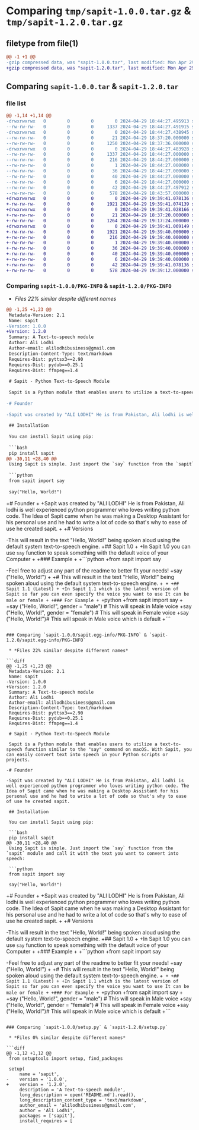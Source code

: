 # Comparing `tmp/sapit-1.0.0.tar.gz` & `tmp/sapit-1.2.0.tar.gz`

## filetype from file(1)

```diff
@@ -1 +1 @@
-gzip compressed data, was "sapit-1.0.0.tar", last modified: Mon Apr 29 18:44:27 2024, max compression
+gzip compressed data, was "sapit-1.2.0.tar", last modified: Mon Apr 29 19:39:41 2024, max compression
```

## Comparing `sapit-1.0.0.tar` & `sapit-1.2.0.tar`

### file list

```diff
@@ -1,14 +1,14 @@
-drwxrwxrwx   0        0        0        0 2024-04-29 18:44:27.495913 sapit-1.0.0/
--rw-rw-rw-   0        0        0     1337 2024-04-29 18:44:27.491915 sapit-1.0.0/PKG-INFO
-drwxrwxrwx   0        0        0        0 2024-04-29 18:44:27.438945 sapit-1.0.0/sapit/
--rw-rw-rw-   0        0        0       21 2024-04-29 18:37:20.000000 sapit-1.0.0/sapit/__init__.py
--rw-rw-rw-   0        0        0     1250 2024-04-29 18:37:36.000000 sapit-1.0.0/sapit/main.py
-drwxrwxrwx   0        0        0        0 2024-04-29 18:44:27.483928 sapit-1.0.0/sapit.egg-info/
--rw-rw-rw-   0        0        0     1337 2024-04-29 18:44:27.000000 sapit-1.0.0/sapit.egg-info/PKG-INFO
--rw-rw-rw-   0        0        0      216 2024-04-29 18:44:27.000000 sapit-1.0.0/sapit.egg-info/SOURCES.txt
--rw-rw-rw-   0        0        0        1 2024-04-29 18:44:27.000000 sapit-1.0.0/sapit.egg-info/dependency_links.txt
--rw-rw-rw-   0        0        0       36 2024-04-29 18:44:27.000000 sapit-1.0.0/sapit.egg-info/entry_points.txt
--rw-rw-rw-   0        0        0       40 2024-04-29 18:44:27.000000 sapit-1.0.0/sapit.egg-info/requires.txt
--rw-rw-rw-   0        0        0        6 2024-04-29 18:44:27.000000 sapit-1.0.0/sapit.egg-info/top_level.txt
--rw-rw-rw-   0        0        0       42 2024-04-29 18:44:27.497912 sapit-1.0.0/setup.cfg
--rw-rw-rw-   0        0        0      578 2024-04-29 18:43:57.000000 sapit-1.0.0/setup.py
+drwxrwxrwx   0        0        0        0 2024-04-29 19:39:41.078136 sapit-1.2.0/
+-rw-rw-rw-   0        0        0     1921 2024-04-29 19:39:41.074139 sapit-1.2.0/PKG-INFO
+drwxrwxrwx   0        0        0        0 2024-04-29 19:39:41.028166 sapit-1.2.0/sapit/
+-rw-rw-rw-   0        0        0       21 2024-04-29 18:37:20.000000 sapit-1.2.0/sapit/__init__.py
+-rw-rw-rw-   0        0        0     1264 2024-04-29 19:17:24.000000 sapit-1.2.0/sapit/main.py
+drwxrwxrwx   0        0        0        0 2024-04-29 19:39:41.069149 sapit-1.2.0/sapit.egg-info/
+-rw-rw-rw-   0        0        0     1921 2024-04-29 19:39:40.000000 sapit-1.2.0/sapit.egg-info/PKG-INFO
+-rw-rw-rw-   0        0        0      216 2024-04-29 19:39:40.000000 sapit-1.2.0/sapit.egg-info/SOURCES.txt
+-rw-rw-rw-   0        0        0        1 2024-04-29 19:39:40.000000 sapit-1.2.0/sapit.egg-info/dependency_links.txt
+-rw-rw-rw-   0        0        0       36 2024-04-29 19:39:40.000000 sapit-1.2.0/sapit.egg-info/entry_points.txt
+-rw-rw-rw-   0        0        0       40 2024-04-29 19:39:40.000000 sapit-1.2.0/sapit.egg-info/requires.txt
+-rw-rw-rw-   0        0        0        6 2024-04-29 19:39:40.000000 sapit-1.2.0/sapit.egg-info/top_level.txt
+-rw-rw-rw-   0        0        0       42 2024-04-29 19:39:41.078136 sapit-1.2.0/setup.cfg
+-rw-rw-rw-   0        0        0      578 2024-04-29 19:39:12.000000 sapit-1.2.0/setup.py
```

### Comparing `sapit-1.0.0/PKG-INFO` & `sapit-1.2.0/PKG-INFO`

 * *Files 22% similar despite different names*

```diff
@@ -1,25 +1,23 @@
 Metadata-Version: 2.1
 Name: sapit
-Version: 1.0.0
+Version: 1.2.0
 Summary: A Text-to-speech module
 Author: Ali Lodhi
 Author-email: alilodhibusiness@gmail.com
 Description-Content-Type: text/markdown
 Requires-Dist: pyttsx3==2.90
 Requires-Dist: pydub==0.25.1
 Requires-Dist: ffmpeg==1.4
 
 # Sapit - Python Text-to-Speech Module
 
 Sapit is a Python module that enables users to utilize a text-to-speech function similar to the "say" command on macOS. With Sapit, you can easily convert text into speech in your Python scripts or projects.
 
-# Founder
 
-Sapit was created by "ALI LODHI" He is from Pakistan, Ali lodhi is well experienced python programmer who loves writing python code. The Idea of Sapit came when he was making a Desktop Assistant for his personal use and he had to write a lot of code so that's why to ease of use he created sapit. 
 
 ## Installation
 
 You can install Sapit using pip:
 
 ```bash
 pip install sapit
@@ -30,11 +28,40 @@
 Using Sapit is simple. Just import the `say` function from the `sapit` module and call it with the text you want to convert into speech:
 
 ```python
 from sapit import say
 
 say("Hello, World!")
 ```
+# Founder
+
+Sapit was created by "ALI LODHI" He is from Pakistan, Ali lodhi is well experienced python programmer who loves writing python code. The Idea of Sapit came when he was making a Desktop Assistant for his personal use and he had to write a lot of code so that's why to ease of use he created sapit. 
+
+# Versions
 
-This will result in the text "Hello, World!" being spoken aloud using the default system text-to-speech engine.
+## Sapit 1.0
+
+In Sapit 1.0 you can use `say` function to speak something with the default voice of your Computer
+
+### Example
+
+```python
+from sapit import say
 
-Feel free to adjust any part of the readme to better fit your needs!
+say ("Hello, World!")
+
+# This will result in the text "Hello, World!" being spoken aloud using the default system text-to-speech engine.
+```
+
+## Sapit 1.1 (Latest)
+
+In Sapit 1.1 which is the latest version of Sapit so far you can even specify the voice you want to use It can be male or female
+
+### For Example
+
+```python
+from sapit import say
+
+say ("Hello, World!", gender = "male") # This will speak in Male voice 
+say ("Hello, World!", gender = "female") # This will speak in Female voice
+say ("Hello, World!")# This will speak in Male voice which is default
+```
```

### Comparing `sapit-1.0.0/sapit.egg-info/PKG-INFO` & `sapit-1.2.0/sapit.egg-info/PKG-INFO`

 * *Files 22% similar despite different names*

```diff
@@ -1,25 +1,23 @@
 Metadata-Version: 2.1
 Name: sapit
-Version: 1.0.0
+Version: 1.2.0
 Summary: A Text-to-speech module
 Author: Ali Lodhi
 Author-email: alilodhibusiness@gmail.com
 Description-Content-Type: text/markdown
 Requires-Dist: pyttsx3==2.90
 Requires-Dist: pydub==0.25.1
 Requires-Dist: ffmpeg==1.4
 
 # Sapit - Python Text-to-Speech Module
 
 Sapit is a Python module that enables users to utilize a text-to-speech function similar to the "say" command on macOS. With Sapit, you can easily convert text into speech in your Python scripts or projects.
 
-# Founder
 
-Sapit was created by "ALI LODHI" He is from Pakistan, Ali lodhi is well experienced python programmer who loves writing python code. The Idea of Sapit came when he was making a Desktop Assistant for his personal use and he had to write a lot of code so that's why to ease of use he created sapit. 
 
 ## Installation
 
 You can install Sapit using pip:
 
 ```bash
 pip install sapit
@@ -30,11 +28,40 @@
 Using Sapit is simple. Just import the `say` function from the `sapit` module and call it with the text you want to convert into speech:
 
 ```python
 from sapit import say
 
 say("Hello, World!")
 ```
+# Founder
+
+Sapit was created by "ALI LODHI" He is from Pakistan, Ali lodhi is well experienced python programmer who loves writing python code. The Idea of Sapit came when he was making a Desktop Assistant for his personal use and he had to write a lot of code so that's why to ease of use he created sapit. 
+
+# Versions
 
-This will result in the text "Hello, World!" being spoken aloud using the default system text-to-speech engine.
+## Sapit 1.0
+
+In Sapit 1.0 you can use `say` function to speak something with the default voice of your Computer
+
+### Example
+
+```python
+from sapit import say
 
-Feel free to adjust any part of the readme to better fit your needs!
+say ("Hello, World!")
+
+# This will result in the text "Hello, World!" being spoken aloud using the default system text-to-speech engine.
+```
+
+## Sapit 1.1 (Latest)
+
+In Sapit 1.1 which is the latest version of Sapit so far you can even specify the voice you want to use It can be male or female
+
+### For Example
+
+```python
+from sapit import say
+
+say ("Hello, World!", gender = "male") # This will speak in Male voice 
+say ("Hello, World!", gender = "female") # This will speak in Female voice
+say ("Hello, World!")# This will speak in Male voice which is default
+```
```

### Comparing `sapit-1.0.0/setup.py` & `sapit-1.2.0/setup.py`

 * *Files 0% similar despite different names*

```diff
@@ -1,12 +1,12 @@
 from setuptools import setup, find_packages
 
 setup(
     name = 'sapit',
-    version = '1.0.0',
+    version = '1.2.0',
     description = 'A Text-to-speech module',
     long_description = open('README.md').read(),
     long_description_content_type = 'text/markdown',
     author_email = 'alilodhibusiness@gmail.com',
     author = 'Ali Lodhi',
     packages = ['sapit'],
     install_requires = [
```

